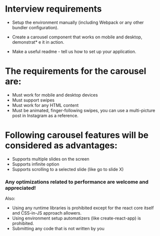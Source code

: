 # Interview requirements

* Setup the environment manually (including Webpack or any other bundler configuration).

* Create a carousel component that works on mobile and desktop, demonstrat* e it in action.
* Make a useful readme - tell us how to set up your application.

# The requirements for the carousel are:

* Must work for mobile and desktop devices
* Must support swipes
* Must work for any HTML content
* Must be animated, finger-following swipes, you can use a multi-picture post in Instagram as a reference.

# Following carousel features will be considered as advantages:

* Supports multiple slides on the screen
* Supports infinite option
* Supports scrolling to a selected slide (like go to slide X)

### Any optimizations related to performance are welcome and appreciated!
Also:

* Using any runtime libraries is prohibited except for the react core itself and CSS-in-JS approach allowers.
* Using environment setup automatizers (like create-react-app) is prohibited.
* Submitting any code that is not written by you
